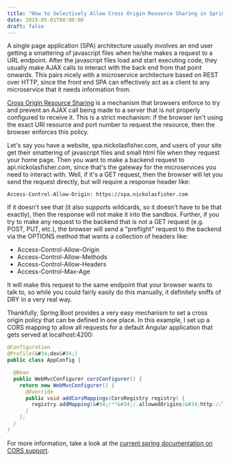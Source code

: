 ```yaml
---
title: "How to Selectively Allow Cross Origin Resource Sharing in Spring Boot"
date: 2019-05-01T00:00:00
draft: false
---
```


A single page application (SPA) architecture usually involves an end user getting a smattering of javascript files when he/she makes a request to a URL endpoint. After the javascript files load and start executing code, they usually make AJAX calls to interact with the back end from that point onwards. This pairs nicely with a microservice architecture based on REST over HTTP, since the front end SPA can effectively act as a client to any microservice that it needs information from.

[Cross Origin Resource Sharing](https://developer.mozilla.org/en-US/docs/Web/HTTP/CORS) is a mechanism that browsers enforce to try and prevent an AJAX call being made to a server that is not properly configured to receive it. This is a strict mechanism: if the browser isn&#39;t using the exact URI resource and port number to request the resource, then the browser enforces this policy.

Let&#39;s say you have a website, spa.nickolasfisher.com, and users of your site get their smattering of javascript files and small html file when they request your home page. Then you want to make a backend request to api.nickolasfisher.com, since that&#39;s the gateway for the microservices you need to interact with. Well, if it&#39;s a GET request, then the browser will let you send the request directly, but will require a response header like:

```
Access-Control-Allow-Origin: https://spa.nickolasfisher.com
```

If it doesn&#39;t see that (it also supports wildcards, so it doesn&#39;t have to be that exactly), then the response will not make it into the sandbox. Further, if you try to make any request to the backend that is not a GET request (e.g. POST, PUT, etc.), the browser will send a &#34;preflight&#34; request to the backend via the OPTIONS method that wants a collection of headers like:

- Access-Control-Allow-Origin
- Access-Control-Allow-Methods
- Access-Control-Allow-Headers
- Access-Control-Max-Age

It will make this request to the same endpoint that your browser wants to talk to, so while you could fairly easily do this manually, it definitely sniffs of DRY in a very real way.

Thankfully, Spring Boot provides a very easy mechanism to set a cross origin policy that can be defined in one place. In this example, I set up a CORS mapping to allow all requests for a default Angular application that gets served at localhost:4200:

``` java
@Configuration
@Profile(&#34;dev&#34;)
public class AppConfig {

  @Bean
  public WebMvcConfigurer corsConfigurer() {
    return new WebMvcConfigurer() {
      @Override
      public void addCorsMappings(CorsRegistry registry) {
        registry.addMapping(&#34;/**&#34;).allowedOrigins(&#34;http://localhost:4200&#34;);
      }
    };
  }
}

```

For more information, take a look at the [current spring documentation on CORS support](https://docs.spring.io/spring/docs/current/spring-framework-reference/web.html#mvc-cors).


